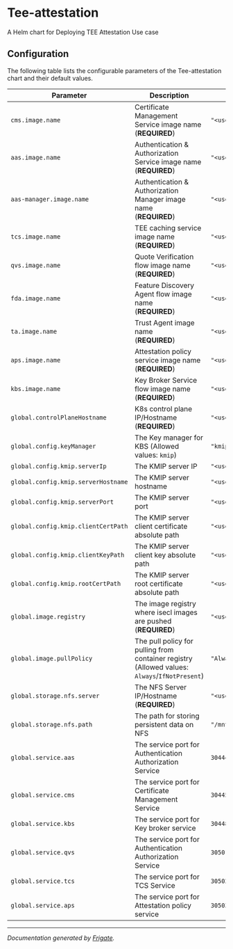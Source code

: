 
Tee-attestation
===========

A Helm chart for Deploying TEE Attestation Use case


## Configuration

The following table lists the configurable parameters of the Tee-attestation chart and their default values.

| Parameter                | Description             | Default        |
| ------------------------ | ----------------------- | -------------- |
| `cms.image.name` | Certificate Management Service image name<br> (**REQUIRED**) | `"<user input>"` |
| `aas.image.name` | Authentication & Authorization Service image name<br> (**REQUIRED**) | `"<user input>"` |
| `aas-manager.image.name` | Authentication & Authorization Manager image name<br> (**REQUIRED**) | `"<user input>"` |
| `tcs.image.name` | TEE caching service image name<br> (**REQUIRED**) | `"<user input>"` |
| `qvs.image.name` | Quote Verification flow image name<br> (**REQUIRED**) | `"<user input>"` |
| `fda.image.name` | Feature Discovery Agent flow image name<br> (**REQUIRED**) | `"<user input>"` |
| `ta.image.name` | Trust Agent image name<br> (**REQUIRED**) | `"<user input>"` |
| `aps.image.name` | Attestation policy service image name<br> (**REQUIRED**) | `"<user input>"` |
| `kbs.image.name` | Key Broker Service flow image name<br> (**REQUIRED**) | `"<user input>"` |
| `global.controlPlaneHostname` | K8s control plane IP/Hostname<br> (**REQUIRED**) | `"<user input>"` |
| `global.config.keyManager` | The Key manager for KBS (Allowed values: `kmip`) | `"kmip"` |
| `global.config.kmip.serverIp` | The KMIP server IP | `"<user input>"` |
| `global.config.kmip.serverHostname` | The KMIP server hostname | `"<user input>"` |
| `global.config.kmip.serverPort` | The KMIP server port | `"<user input>"` |
| `global.config.kmip.clientCertPath` | The KMIP server client certificate absolute path | `"<user input>"` |
| `global.config.kmip.clientKeyPath` | The KMIP server client key absolute path | `"<user input>"` |
| `global.config.kmip.rootCertPath` | The KMIP server root certificate absolute path | `"<user input>"` |
| `global.image.registry` | The image registry where isecl images are pushed<br> (**REQUIRED**) | `"<user input>"` |
| `global.image.pullPolicy` | The pull policy for pulling from container registry (Allowed values: `Always`/`IfNotPresent`) | `"Always"` |
| `global.storage.nfs.server` | The NFS Server IP/Hostname<br> (**REQUIRED**) | `"<user input>"` |
| `global.storage.nfs.path` | The path for storing persistent data on NFS | `"/mnt/nfs_share/"` |
| `global.service.aas` | The service port for Authentication Authorization Service | `30444` |
| `global.service.cms` | The service port for Certificate Management Service | `30445` |
| `global.service.kbs` | The service port for Key broker service | `30448` |
| `global.service.qvs` | The service port for Authentication Authorization Service | `30501` |
| `global.service.tcs` | The service port for TCS Service | `30502` |
| `global.service.aps` | The service port for Attestation policy service | `30503` |



---
_Documentation generated by [Frigate](https://frigate.readthedocs.io)._

